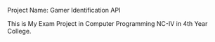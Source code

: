Project Name: Gamer Identification API

This is My Exam Project in Computer Programming NC-IV in 4th Year College.  
